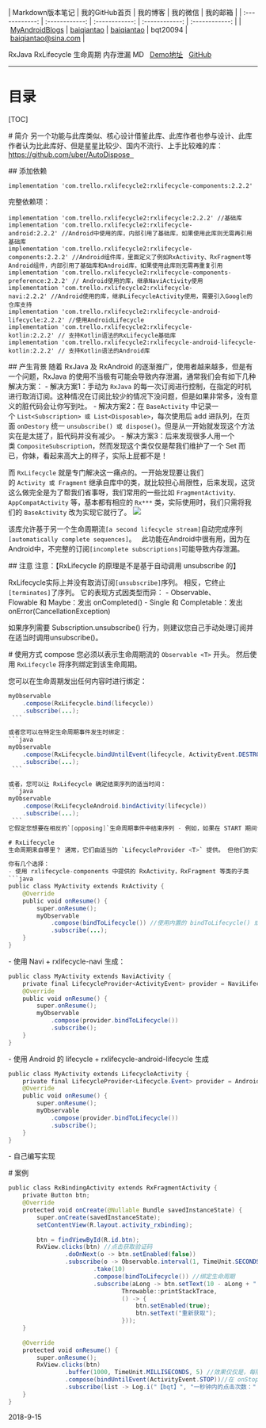 ﻿| Markdown版本笔记 | 我的GitHub首页 | 我的博客 | 我的微信 | 我的邮箱 |
| :------------: | :------------: | :------------: | :------------: | :------------: |
| [MyAndroidBlogs][Markdown] | [baiqiantao][GitHub] | [baiqiantao][博客] | bqt20094 | baiqiantao@sina.com |

[Markdown]:https://github.com/baiqiantao/MyAndroidBlogs
[GitHub]:https://github.com/baiqiantao
[博客]:http://www.cnblogs.com/baiqiantao/

RxJava RxLifecycle 生命周期 内存泄漏 MD  
[Demo地址](https://github.com/baiqiantao/RxJavaDemo.git)  
[GitHub](https://github.com/trello/RxLifecycle)  
***
目录
===
[TOC]

# 简介
另一个功能与此库类似、核心设计借鉴此库、此库作者也参与设计、此库作者认为比此库好、但是星星比较少、国内不流行、上手比较难的库：https://github.com/uber/AutoDispose  

## 添加依赖
```
implementation 'com.trello.rxlifecycle2:rxlifecycle-components:2.2.2'
```

完整依赖项：
```
implementation 'com.trello.rxlifecycle2:rxlifecycle:2.2.2' //基础库
implementation 'com.trello.rxlifecycle2:rxlifecycle-android:2.2.2' //Android中使用的库，内部引用了基础库，如果使用此库则无需再引用基础库
implementation 'com.trello.rxlifecycle2:rxlifecycle-components:2.2.2' //Android组件库，里面定义了例如RxActivity、RxFragment等Android组件，内部引用了基础库和Android库，如果使用此库则无需再重复引用
implementation 'com.trello.rxlifecycle2:rxlifecycle-components-preference:2.2.2' // Android使用的库，继承NaviActivity使用
implementation 'com.trello.rxlifecycle2:rxlifecycle-navi:2.2.2' //Android使用的库，继承LifecycleActivity使用，需要引入Google的仓库支持
implementation 'com.trello.rxlifecycle2:rxlifecycle-android-lifecycle:2.2.2' //使用AndroidLifecycle
implementation 'com.trello.rxlifecycle2:rxlifecycle-kotlin:2.2.2' // 支持Kotlin语法的RxLifecycle基础库
implementation 'com.trello.rxlifecycle2:rxlifecycle-android-lifecycle-kotlin:2.2.2' // 支持Kotlin语法的Android库
```

## 产生背景
随着 RxJava 及 RxAndroid 的逐渐推广，使用者越来越多，但是有一个问题，RxJava 的使用不当极有可能会导致内存泄漏，通常我们会有如下几种解决方案：
- 解决方案1：手动为 `RxJava` 的每一次订阅进行控制，在指定的时机进行取消订阅。这种情况在订阅比较少的情况下没问题，但是如果非常多，没有意义的脏代码会让你写到吐。
- 解决方案2：在 `BaseActivity` 中记录一个 `List<Subscription> 或 List<Disposable>`，每次使用后 add 进队列，在页面 `onDestory` 统一 `unsubscribe() 或 dispose()`。但是从一开始就发现这个方法实在是太搓了，脏代码并没有减少。
- 解决方案3：后来发现很多人用一个类 `CompositeSubscriptio`n，然而发现这个类仅仅是帮我们维护了一个 Set<Disposable> 而已，你妹，看起来高大上的样子，实际上屁都不是！

而 `RxLifecycle` 就是专门解决这一痛点的。一开始发现要让我们的 `Activity 或 Fragment` 继承自库中的类，就比较担心局限性，后来发现，这货这么做完全是为了帮我们省事呀，我们常用的一些比如 `FragmentActivity、AppCompatActivity` 等，基本都有相应的 `Rx***` 类，实际使用时，我们只需将我们的 `BaseActivity` 改为实现它就行了。
![](http://pfpk8ixun.bkt.clouddn.com/markdown-img-paste-20180930215103733.png)

该库允许基于另一个生命周期流`[a second lifecycle stream]`自动完成序列`[automatically complete sequences]`。  
此功能在Android中很有用，因为在Android中，不完整的订阅`[incomplete subscriptions]`可能导致内存泄漏。

## 注意
注意：【RxLifecycle 的原理是不是基于自动调用 unsubscribe 的】   

RxLifecycle实际上并没有取消订阅`[unsubscribe]`序列。 相反，它终止`[terminates]`了序列。 它的表现方式因类型而异：
- Observable、Flowable 和 Maybe：发出 onCompleted()
- Single 和 Completable：发出onError(CancellationException)

如果序列需要 Subscription.unsubscribe() 行为，则建议您自己手动处理订阅并在适当时调用unsubscribe()。

# 使用方式 compose
您必须以表示生命周期流的 `Observable <T>` 开头。 然后使用 `RxLifecycle` 将序列绑定到该生命周期。  

您可以在生命周期发出任何内容时进行绑定：
```java
myObservable
    .compose(RxLifecycle.bind(lifecycle))
    .subscribe(...);
 ```

或者您可以在特定生命周期事件发生时绑定：
```java
myObservable
    .compose(RxLifecycle.bindUntilEvent(lifecycle, ActivityEvent.DESTROY))
    .subscribe(...);
 ```
 
或者，您可以让 RxLifecycle 确定结束序列的适当时间：
```java
myObservable
    .compose(RxLifecycleAndroid.bindActivity(lifecycle))
    .subscribe(...);
 ```
它假定您想要在相反的`[opposing]`生命周期事件中结束序列 - 例如，如果在 START 期间订阅，它将在 STOP 时终止。如果您在 PAUSE 之后订阅，它将在下一个销毁事件`[destruction event]`中终止，例如，PAUSE 将在 STOP 中终止。

# RxLifecycle
生命周期来自哪里？ 通常，它们由适当的 `LifecycleProvider <T>` 提供。 但他们的实现`[implemented]`在哪里？

你有几个选择：
- 使用 rxlifecycle-components 中提供的 RxActivity，RxFragment 等类的子类
```java
public class MyActivity extends RxActivity {
    @Override
    public void onResume() {
        super.onResume();
        myObservable
            .compose(bindToLifecycle()) //使用内置的 bindToLifecycle() 或 bindUntilEvent() 方法即可
            .subscribe(...);
    }
}
```

- 使用 Navi + rxlifecycle-navi 生成：
```java
public class MyActivity extends NaviActivity {
    private final LifecycleProvider<ActivityEvent> provider = NaviLifecycle.createActivityLifecycleProvider(this);
    @Override
    public void onResume() {
        super.onResume();
        myObservable
            .compose(provider.bindToLifecycle())
            .subscribe();
    }
}
```

- 使用 Android 的 lifecycle + rxlifecycle-android-lifecycle 生成
```java
public class MyActivity extends LifecycleActivity {
    private final LifecycleProvider<Lifecycle.Event> provider = AndroidLifecycle.createLifecycleProvider(this);
    @Override
    public void onResume() {
        super.onResume();
        myObservable
            .compose(provider.bindToLifecycle())
            .subscribe();
    }
}
```

- 自己编写实现

# 案例
```java
public class RxBindingActivity extends RxFragmentActivity {
    private Button btn;
    @Override
    protected void onCreate(@Nullable Bundle savedInstanceState) {
        super.onCreate(savedInstanceState);
        setContentView(R.layout.activity_rxbinding);
        
        btn = findViewById(R.id.btn);
        RxView.clicks(btn) //点击获取验证码
                .doOnNext(o -> btn.setEnabled(false))
                .subscribe(o -> Observable.interval(1, TimeUnit.SECONDS, AndroidSchedulers.mainThread())
                        .take(10)
                        .compose(bindToLifecycle()) //绑定生命周期
                        .subscribe(aLong -> btn.setText(10 - aLong + " 秒"),
                                Throwable::printStackTrace,
                                () -> {
                                    btn.setEnabled(true);
                                    btn.setText("重新获取");
                                }));        
    }
    
    @Override
    protected void onResume() {
        super.onResume();
        RxView.clicks(btn)
                .buffer(1000, TimeUnit.MILLISECONDS, 5) //效果仅仅是，每隔1秒钟收集一下此1秒钟内的点击次数
                .compose(bindUntilEvent(ActivityEvent.STOP))//在 onStop 时取消
                .subscribe(list -> Log.i("【bqt】", "一秒钟内的点击次数：" + list.size()));
    }
}
```

2018-9-15